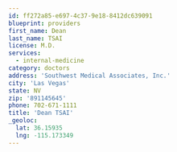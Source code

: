 ```yaml
---
id: ff272a85-e697-4c37-9e18-8412dc639091
blueprint: providers
first_name: Dean
last_name: TSAI
license: M.D.
services:
  - internal-medicine
category: doctors
address: 'Southwest Medical Associates, Inc.'
city: 'Las Vegas'
state: NV
zip: '891145645'
phone: 702-671-1111
title: 'Dean TSAI'
_geoloc:
  lat: 36.15935
  lng: -115.173349
---
```


